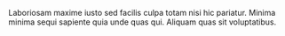 Laboriosam maxime iusto sed facilis culpa totam nisi hic pariatur. Minima minima sequi sapiente quia unde quas qui. Aliquam quas sit voluptatibus.